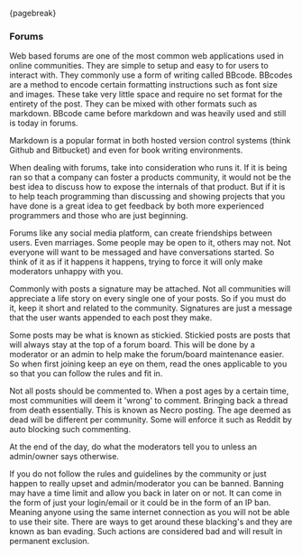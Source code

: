 {pagebreak}

### Forums
Web based forums are one of the most common web applications used in online communities. They are simple to setup and easy to for users to interact with. They commonly use a form of writing called BBcode. BBcodes are a method to encode certain formatting instructions such as font size and images. These take very little space and require no set format for the entirety of the post. They can be mixed with other formats such as markdown.
BBcode came before markdown and was heavily used and still is today in forums.

Markdown is a popular format in both hosted version control systems (think Github and Bitbucket) and even for book writing environments.

When dealing with forums, take into consideration who runs it. If it is being ran so that a company can foster a products community, it would not be the best idea to discuss how to expose the internals of that product. But if it is to help teach programming than discussing and showing projects that you have done is a great idea to get feedback by both more experienced programmers and those who are just beginning.

Forums like any social media platform, can create friendships between users. Even marriages. Some people may be open to it, others may not. Not everyone will want to be messaged and have conversations started. So think of it as if it happens it happens, trying to force it will only make moderators unhappy with you.


Commonly with posts a signature may be attached. Not all communities will appreciate a life story on every single one of your posts. So if you must do it, keep it short and related to the community. Signatures are just a message that the user wants appended to each post they make.

Some posts may be what is known as stickied. Stickied posts are posts that will always stay at the top of a forum board. This will be done by a moderator or an admin to help make the forum/board maintenance easier. So when first joining keep an eye on them, read the ones applicable to you so that you can follow the rules and fit in.

Not all posts should be commented to. When a post ages by a certain time, most communities will deem it 'wrong' to comment. Bringing back a thread from death essentially. This is known as Necro posting. The age deemed as dead will be different per community. Some will enforce it such as Reddit by auto blocking such commenting.

At the end of the day, do what the moderators tell you to unless an admin/owner says otherwise.

If you do not follow the rules and guidelines by the community or just happen to really upset and admin/moderator you can be banned. Banning may have a time limit and allow you back in later on or not. It can come in the form of just your login/email or it could be in the form of an IP ban. Meaning anyone using the same internet connection as you will not be able to use their site. There are ways to get around these blacking's and they are known as ban evading. Such actions are considered bad and will result in permanent exclusion.